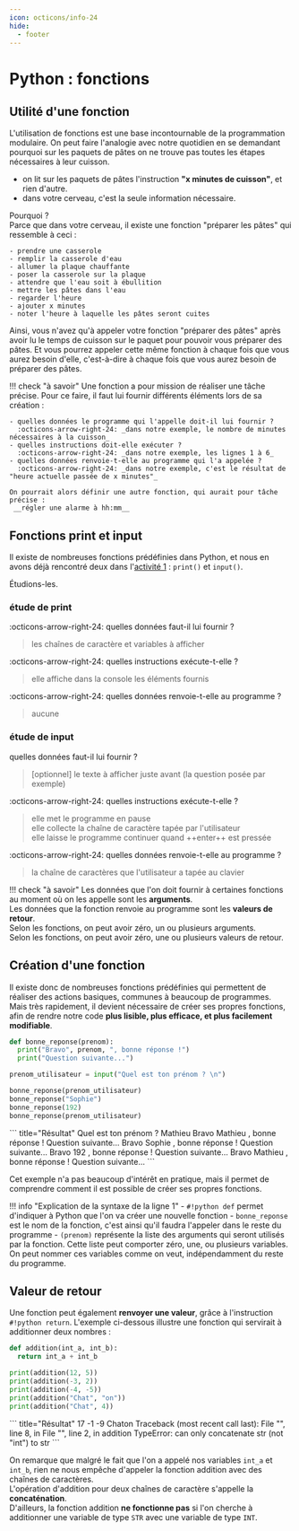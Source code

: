 ```yaml
---
icon: octicons/info-24
hide:
  - footer
---
```

# Python : fonctions
## Utilité d'une fonction
L'utilisation de fonctions est une base incontournable de la programmation modulaire. On peut faire l'analogie avec notre quotidien en se demandant pourquoi sur les paquets de pâtes on ne trouve pas toutes les étapes nécessaires à leur cuisson.

- on lit sur les paquets de pâtes l'instruction __"x minutes de cuisson"__, et rien d'autre.
- dans votre cerveau, c'est la seule information nécessaire.

Pourquoi ?  
Parce que dans votre cerveau, il existe une fonction "préparer les pâtes" qui ressemble à ceci :
``` hl_lines="8" linenums="1"
- prendre une casserole
- remplir la casserole d'eau
- allumer la plaque chauffante
- poser la casserole sur la plaque 
- attendre que l'eau soit à ébullition
- mettre les pâtes dans l'eau
- regarder l'heure
- ajouter x minutes
- noter l'heure à laquelle les pâtes seront cuites
```

Ainsi, vous n'avez qu'à appeler votre fonction "préparer des pâtes" après avoir lu le temps de cuisson sur le paquet pour pouvoir vous préparer des pâtes.
Et vous pourrez appeler cette même fonction à chaque fois que vous aurez besoin d'elle, c'est-à-dire à chaque fois que vous aurez besoin de préparer des pâtes.

!!! check "à savoir"
    Une fonction a pour mission de réaliser une tâche précise. Pour ce faire, il faut lui fournir différents éléments lors de sa création :

    - quelles données le programme qui l'appelle doit-il lui fournir ?  
      :octicons-arrow-right-24: _dans notre exemple, le nombre de minutes nécessaires à la cuisson_
    - quelles instructions doit-elle exécuter ?  
      :octicons-arrow-right-24: _dans notre exemple, les lignes 1 à 6_
    - quelles données renvoie-t-elle au programme qui l'a appelée ?  
      :octicons-arrow-right-24: _dans notre exemple, c'est le résultat de "heure actuelle passée de x minutes"_

    On pourrait alors définir une autre fonction, qui aurait pour tâche précise :  
     __régler une alarme à hh:mm__


## Fonctions print et input

Il existe de nombreuses fonctions prédéfinies dans Python, et nous en avons déjà rencontré deux dans l'[activité 1](python-acti1.md) : `print()` et `input()`.

Étudions-les.

### étude de print

:octicons-arrow-right-24: quelles données faut-il lui fournir ?

> les chaînes de caractère et variables à afficher

:octicons-arrow-right-24: quelles instructions exécute-t-elle ?

> elle affiche dans la console les éléments fournis

:octicons-arrow-right-24: quelles données renvoie-t-elle au programme ?

> aucune

### étude de input

quelles données faut-il lui fournir ?

> [optionnel] le texte à afficher juste avant (la question posée par exemple)

:octicons-arrow-right-24: quelles instructions exécute-t-elle ?

> elle met le programme en pause  
> elle collecte la chaîne de caractère tapée par l'utilisateur  
> elle laisse le programme continuer quand ++enter++ est pressée

:octicons-arrow-right-24: quelles données renvoie-t-elle au programme ?

> la chaîne de caractères que l'utilisateur a tapée au clavier 

!!! check  "à savoir"
    Les données que l'on doit fournir à certaines fonctions au moment où on les appelle sont les __arguments__.  
    Les données que la fonction renvoie au programme sont les __valeurs de retour__.  
    Selon les fonctions, on peut avoir zéro, un ou plusieurs arguments.  
    Selon les fonctions, on peut avoir zéro, une ou plusieurs valeurs de retour.  
    

## Création d'une fonction
Il existe donc de nombreuses fonctions prédéfinies qui permettent de réaliser des actions basiques, communes à beaucoup de programmes.  
Mais très rapidement, il devient nécessaire de créer ses propres fonctions, afin de rendre notre code **plus lisible, plus efficace, et plus facilement modifiable**.

``` python title="exemple" linenums="1"
def bonne_reponse(prenom):
  print("Bravo", prenom, ", bonne réponse !")
  print("Question suivante...")

prenom_utilisateur = input("Quel est ton prénom ? \n")

bonne_reponse(prenom_utilisateur)
bonne_reponse("Sophie")
bonne_reponse(192)
bonne_reponse(prenom_utilisateur)
```
<div class="result" markdown>
``` title="Résultat"
Quel est ton prénom ? 
Mathieu
Bravo Mathieu , bonne réponse !
Question suivante...
Bravo Sophie , bonne réponse !
Question suivante...
Bravo 192 , bonne réponse !
Question suivante...
Bravo Mathieu , bonne réponse !
Question suivante...
```
</div>

Cet exemple n'a pas beaucoup d'intérêt en pratique, mais il permet de comprendre comment il est possible de créer ses propres fonctions.

!!! info "Explication de la syntaxe de la ligne 1"
    - `#!python def` permet d'indiquer à Python que l'on va créer une nouvelle fonction
    - `bonne_reponse` est le nom de la fonction, c'est ainsi qu'il faudra l'appeler dans le reste du programme
    - `(prenom)` représente la liste des arguments qui seront utilisés par la fonction. Cette liste peut comporter zéro, une, ou plusieurs variables. On peut nommer ces variables comme on veut, indépendamment du reste du programme.

## Valeur de retour
Une fonction peut également **renvoyer une valeur**, grâce à l'instruction `#!python return`. L'exemple ci-dessous illustre une fonction qui servirait à additionner deux nombres :

``` python linenums="1"
def addition(int_a, int_b):
  return int_a + int_b

print(addition(12, 5))
print(addition(-3, 2))
print(addition(-4, -5))
print(addition("Chat", "on"))
print(addition("Chat", 4))
```
<div class="result" markdown>
``` title="Résultat"
17
-1
-9
Chaton
Traceback (most recent call last):
  File "<string>", line 8, in <module>
  File "<string>", line 2, in addition
TypeError: can only concatenate str (not "int") to str
```
</div>

On remarque que malgré le fait que l'on a appelé nos variables `int_a` et `int_b`, rien ne nous empêche d'appeler la fonction addition avec des chaînes de caractères.  
L'opération d'addition pour deux chaînes de caractère s'appelle la **concaténation**.  
D'ailleurs, la fonction addition **ne fonctionne pas** si l'on cherche à additionner une variable de type `STR` avec une variable de type `INT`.